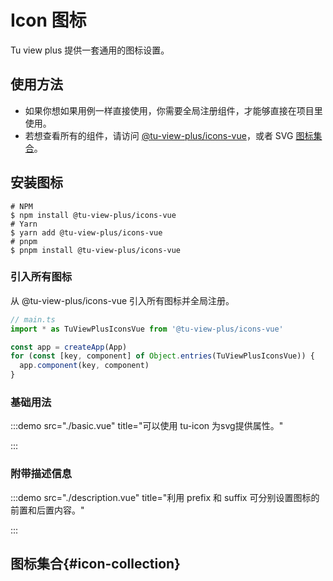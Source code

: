 # Icon 图标

Tu view plus 提供一套通用的图标设置。

## 使用方法

- 如果你想如果用例一样直接使用，你需要全局注册组件，才能够直接在项目里使用。
- 若想查看所有的组件，请访问 [@tu-view-plus/icons-vue](https://github.com/tujindong/tu-view-plus-icons)，或者 SVG [图标集合](#icon-collection)。

## 安装图标

```shell
# NPM
$ npm install @tu-view-plus/icons-vue
# Yarn
$ yarn add @tu-view-plus/icons-vue
# pnpm
$ pnpm install @tu-view-plus/icons-vue
```

### 引入所有图标

从 @tu-view-plus/icons-vue 引入所有图标并全局注册。

```ts
// main.ts
import * as TuViewPlusIconsVue from '@tu-view-plus/icons-vue'

const app = createApp(App)
for (const [key, component] of Object.entries(TuViewPlusIconsVue)) {
  app.component(key, component)
}
```

### 基础用法

:::demo src="./basic.vue" title="可以使用 tu-icon 为svg提供属性。"

:::

### 附带描述信息

:::demo src="./description.vue" title="利用 prefix 和 suffix 可分别设置图标的前置和后置内容。"

:::

## 图标集合{#icon-collection}

<icon-list />
